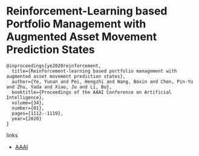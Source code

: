#  Reinforcement-Learning based Portfolio Management with Augmented Asset Movement Prediction States
```
@inproceedings{ye2020reinforcement,
  title={Reinforcement-learning based portfolio management with augmented asset movement prediction states},
  author={Ye, Yunan and Pei, Hengzhi and Wang, Boxin and Chen, Pin-Yu and Zhu, Yada and Xiao, Ju and Li, Bo},
  booktitle={Proceedings of the AAAI Conference on Artificial Intelligence},
  volume={34},
  number={01},
  pages={1112--1119},
  year={2020}
}
```

links
- [AAAI](https://ojs.aaai.org//index.php/AAAI/article/view/5462)
